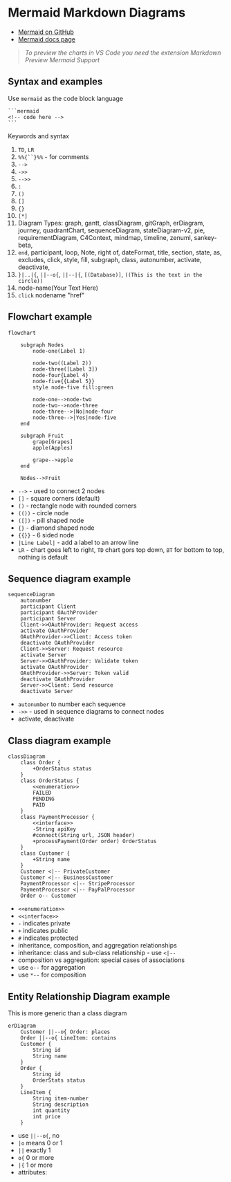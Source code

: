 # Mermaid Markdown Diagrams

- [Mermaid on GitHub](https://github.com/mermaid-js/mermaid#readme) 
- [Mermaid docs page](https://mermaid.js.org/intro/)

> _To preview the charts in VS Code you need the extension Markdown Preview Mermaid Support_

## Syntax and examples

Use `mermaid` as the code block language

    ```mermaid
    <!-- code here -->
    ```

Keywords and syntax

1. `TD`, `LR`
1. `%%{``}%%` - for comments
1. `-->`
1. `->>`
1. `-->>`
1. `:`
1. `()`
1. `[]`
1. `{}`
1. `[*]`
1. Diagram Types: graph, gantt, classDiagram, gitGraph, erDiagram, journey, quadrantChart, sequenceDiagram, stateDiagram-v2, pie, requirementDiagram, C4Context, mindmap, timeline, zenuml, sankey-beta, 
1. `end`, participant, loop, Note, right of, dateFormat, title, section, state, as, excludes, click, style, fill, subgraph, class, autonumber, activate, deactivate, 
1. `}|..|{`, `||--o{`, `||--|{`, `[(Database)]`, `((This is the text in the circle))`
1. node-name(Your Text Here)
1. `click` nodename "href"

## Flowchart example

```mermaid
flowchart

    subgraph Nodes
        node-one(Label 1)

        node-two((Label 2))
        node-three([Label 3])
        node-four{Label 4}
        node-five{{Label 5}}
        style node-five fill:green

        node-one-->node-two
        node-two-->node-three
        node-three-->|No|node-four
        node-three-->|Yes|node-five
    end

    subgraph Fruit
        grape[Grapes]
        apple(Apples)

        grape-->apple
    end

    Nodes-->Fruit

```

- `-->` - used to connect 2 nodes
- `[]` - square corners (default)
- `()` - rectangle node with rounded corners
- `(())` - circle node
- `([])` - pill shaped node
- `{}` - diamond shaped node
- `{{}}` - 6 sided node
- `|Line Label|` - add a label to an arrow line 
- `LR` - chart goes left to right, `TD` chart gors top down, `BT` for bottom to top, nothing is default

## Sequence diagram example

```mermaid
sequenceDiagram
    autonumber
    participant Client
    participant OAuthProvider
    participant Server
    Client->>OAuthProvider: Request access
    activate OAuthProvider
    OAuthProvider->>Client: Access token
    deactivate OAuthProvider
    Client->>Server: Request resource
    activate Server
    Server->>OAuthProvider: Validate token
    activate OAuthProvider
    OAuthProvider->>Server: Token valid
    deactivate OAuthProvider
    Server->>Client: Send resource
    deactivate Server
```

- `autonumber` to number each sequence
- `->>` - used in sequence diagrams to connect nodes
- activate, deactivate

## Class diagram example

```mermaid
classDiagram
    class Order {
        +OrderStatus status
    }
    class OrderStatus {
        <<enumeration>>
        FAILED
        PENDING
        PAID
    }
    class PaymentProcessor {
        <<interface>>
        -String apiKey
        #connect(String url, JSON header)
        +processPayment(Order order) OrderStatus
    }
    class Customer {
        +String name
    }
    Customer <|-- PrivateCustomer
    Customer <|-- BusinessCustomer
    PaymentProcessor <|-- StripeProcessor
    PaymentProcessor <|-- PayPalProcessor
    Order o-- Customer
```

- `<<enumeration>>`
- `<<interface>>`
- `-` indicates private
- `+` indicates public 
- `#` indicates protected
- inheritance, composition, and aggregation relationships
- inheritance: class and sub-class relationship - use `<|--`
- composition vs aggregation: special cases of associations 
- use `o--` for aggregation
- use `*--` for composition

## Entity Relationship Diagram example

This is more generic than a class diagram

```mermaid
erDiagram
    Customer ||--o{ Order: places
    Order ||--o{ LineItem: contains
    Customer {
        String id
        String name
    }
    Order {
        String id
        OrderStats status
    }
    LineItem {
        String item-number
        String description
        int quantity
        int price
    }
```

- use `||--o{`, no
- `|o` means 0 or 1
- `||` exactly 1
- `o{` 0 or more
- `|{` 1 or more
- attributes: 